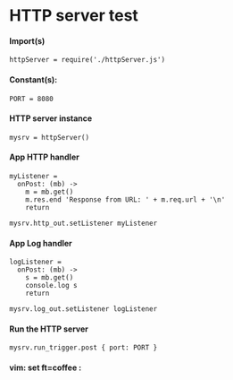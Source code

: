 # HTTP server test

#### Import(s)

    httpServer = require('./httpServer.js')

#### Constant(s):

    PORT = 8080

#### HTTP server instance

    mysrv = httpServer()

#### App HTTP handler

    myListener =
      onPost: (mb) ->
        m = mb.get()
        m.res.end 'Response from URL: ' + m.req.url + '\n'
        return

    mysrv.http_out.setListener myListener

#### App Log handler

    logListener =
      onPost: (mb) ->
        s = mb.get()
        console.log s
        return

    mysrv.log_out.setListener logListener

#### Run the HTTP server

    mysrv.run_trigger.post { port: PORT }

#### vim: set ft=coffee :


